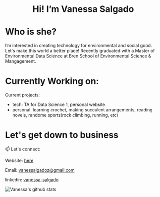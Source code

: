 <h1 align="center"> Hi! I’m Vanessa Salgado</h1>


# Who is she? 


I’m interested in creating technology for environmental and social good. Let's make this world a better place!
Recently graduated with a Master of Environmental Data Science at Bren School of Environmental Science & Mangagement. 
 
 
 # Currently Working on:
 
Current projects:
* tech: TA for Data Science 1, personal website 
* personal: learning crochet, making succulent arrangements, reading novels, randome sports(rock climbing, running, etc)


# Let's get down to business


📫 Let's connect: 

Website: [here](https://Vanessa-Salgado.github.io)

Email: vanessalgadoz@gmail.com

linkedin: [vanessa-salgado](https://www.linkedin.com/in/vanessa-salgado)



![Vanessa's github stats](https://github-readme-stats.vercel.app/api?username=Vanessa-Salgado&show_icons=true&count_private=true&include_all_commits&hide_rank=true&hide=stars&theme=calm) 


<!---
Vanessa-Salgado/Vanessa-Salgado is a ✨ special ✨ repository because its `README.md` (this file) appears on your GitHub profile.
You can click the Preview link to take a look at your changes.
--->
